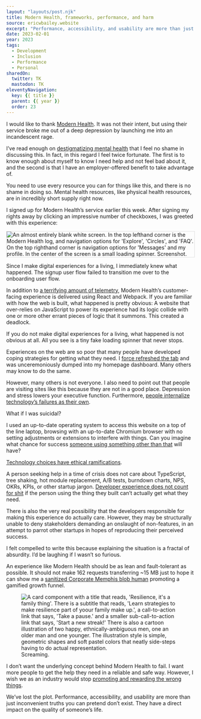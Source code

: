 ```yaml
---
layout: "layouts/post.njk"
title: Modern Health, frameworks, performance, and harm
source: ericwbailey.website
excerpt: "Performance, accessibility, and usability are more than just inconvenient truths you can pretend don’t exist. They have a direct impact on the quality of someone’s life"
date: 2023-02-01
year: 2023
tags:
  - Development
  - Inclusion
  - Performance
  - Personal
sharedOn:
  twitter: TK
  mastodon: TK
eleventyNavigation:
  key: {{ title }}
  parent: {{ year }}
  order: 23
---
```


I would like to thank [Modern Health](https://www.modernhealth.com/). It was not their intent, but using their service broke me out of a deep depression by launching me into an incandescent rage.

I’ve read enough on [destigmatizing mental health](https://osmihelp.org/) that I feel no shame in discussing this. In fact, in this regard I feel twice fortunate. The first is to know enough about myself to know I need help and not feel bad about it, and the second is that I have an employer-offered benefit to take advantage of.

You need to use every resource you can for things like this, and there is no shame in doing so. Mental health resources, like physical health resources, are in incredibly short supply right now.

I signed up for Modern Health’s service earlier this week. After signing my rights away by clicking an impressive number of checkboxes, I was greeted with this experience:

<img
  alt="An almost entirely blank white screen. In the top lefthand corner is the Modern Health log, and navigation options for 'Explore', 'Circles', and 'FAQ'. On the top righthand corner is navigation options for 'Messages' and my profile. In the center of the screen is a small loading spinner. Screenshot."
  loading="lazy"
  style="border: 1px solid #dddddd;"
  src="{{ '/img/posts/modern-health-frameworks-performance-and-harm/modern-health-routing-failure.png' | url }}" />

Since I make digital experiences for a living, I immediately knew what happened. The signup user flow failed to transition me over to the onboarding user flow.

In addition to [a terrifying amount of telemetry](https://builtwith.com/advanced?back=joinmodernhealth.com), Modern Health’s customer-facing experience is delivered using React and Webpack. If you are familiar with how the web is built, what happened is pretty obvious: A website that over-relies on JavaScript to power its experience had its logic collide with one or more other errant pieces of logic that it summons. This created a deadlock.

If you do not make digital experiences for a living, what happened is not obvious at all. All you see is a tiny fake loading spinner that never stops.

Experiences on the web are so poor that many people have developed coping strategies for getting what they need. I [force refreshed the tab](https://filecamp.com/support/problem-solving/hard-refresh/) and was unceremoniously dumped into my homepage dashboard. Many others may know to do the same.

However, many others is not everyone. I also need to point out that people are visiting sites like this because they are not in a good place. Depression and stress lowers your executive function. Furthermore, [people internalize technology’s failures as their own](https://alistapart.com/article/paint-the-picture-not-the-frame/).

What if I was suicidal?

I used an up-to-date operating system to access this website on a top of the line laptop, browsing with an up-to-date Chromium browser with no setting adjustments or extensions to interfere with things. Can you imagine what chance for success [someone using something other than that](https://css-tricks.com/test-your-product-on-a-crappy-laptop/) will have?

[Technology choices have ethical ramifications](https://timkadlec.com/remembers/2019-01-09-the-ethics-of-performance/).

A person seeking help in a time of crisis does not care about TypeScript, tree shaking, hot module replacement, A/B tests, burndown charts, NPS, OKRs, KPIs, or other startup jargon. [Developer experience does not count for shit](https://andy-bell.co.uk/speed-for-who/) if the person using the thing they built can’t actually get what they need.

There is also the very real possibility that the developers responsible for making this experience do actually care. However, they may be structurally unable to deny stakeholders demanding an onslaught of non-features, in an attempt to parrot other startups in hopes of reproducing their perceived success.

I felt compelled to write this because explaining the situation is a fractal of absurdity. I’d be laughing if I wasn’t so furious.

An experience like Modern Health should be as lean and fault-tolerant as possible. It should not make 162 requests transferring ~15 MB just to hope it can show me a [sanitized Corporate Memphis blob human](https://beaconagency.co.uk/post/does-big-tech-design-have-an-authenticity-problem) promoting a gamified growth funnel.

<figure
  role="figure"
  aria-label="Screaming.">
  <img
    alt="A card component with a title that reads, 'Resilience, it's a family thing'. There is a subtitle that reads, 'Learn strategies to make resilience part of yoour family make up.', a call-to-action link that says, 'Take a pause.' and a smaller sub-call-to-action link that says, 'Start a new streak!' There is also a cartoon illustration of two happy, ethnically-ambiguous men, one an older man and one younger. The illustration style is simple, geometric shapes and soft pastel colors that neatly side-steps having to do actual representation."
    loading="lazy"
    src="{{ '/img/posts/modern-health-frameworks-performance-and-harm/resilience-its-a-family-thing.png' | url }}" />
  <figcaption>
    Screaming.
  </figcaption>
</figure>

I don’t want the underlying concept behind Modern Health to fail. I want more people to get the help they need in a reliable and safe way. However, I wish we as an industry would stop [promoting and rewarding the wrong things](https://joshcollinsworth.com/blog/self-fulfilling-prophecy-of-react).

We’ve lost the plot. Performance, accessibility, and usability are more than just inconvenient truths you can pretend don’t exist. They have a direct impact on the quality of someone’s life.
